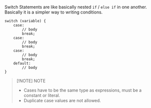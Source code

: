 Switch Statements are like basically nested `if` / `else if` in one another.
Basically it is a simpler way to writing conditions.

```syntax
switch (variable) {
	case:
		// body
		break;
	case:
		// body
		break;
	case:
		// body
		break;
	default:
		// body
}
```
> [!NOTE] NOTE
> - Cases have to be the same type as expressions, must be a constant or literal.
> - Duplicate case values are not allowed.

